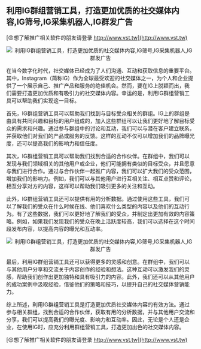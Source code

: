 ## **利用IG群组营销工具，打造更加优质的社交媒体内容,IG筛号,IG采集机器人,IG群发广告**

[😍想了解推广相关软件的朋友请登录 http://www.vst.tw](http://www.vst.tw)

 <center><img src="https://vst.tw/MP4/tuiguang/png/1.png" alt="利用IG群组营销工具，打造更加优质的社交媒体内容,IG筛号,IG采集机器人,IG群发广告"></center>

在当今数字化时代，社交媒体已经成为了人们沟通、互动和获取信息的重要平台。其中，Instagram（简称IG）作为全球最受欢迎的社交媒体之一，为个人和企业提供了一个展示自己、推广产品和服务的绝佳机会。然而，要在IG上脱颖而出，我们需要打造更加优质和有吸引力的社交媒体内容。幸运的是，利用IG群组营销工具可以帮助我们实现这一目标。

首先，IG群组营销工具可以帮助我们找到与目标受众相关的群组。IG上的群组是由具有共同兴趣和目标的用户组成的，加入这些群组可以让我们更好地了解目标受众的需求和兴趣。通过参与群组中的讨论和互动，我们可以与潜在客户建立联系，并获取他们对我们的产品或服务的反馈。这样的互动不仅可以增加我们的品牌曝光度，还可以提高我们的影响力和信任度。

其次，IG群组营销工具可以帮助我们找到合适的合作伙伴。在群组中，我们可以发现与我们领域相关的其他用户或企业，他们可能拥有类似的目标受众，并且愿意与我们进行合作。通过与合作伙伴一起推广内容，我们可以扩大我们的受众范围，增加我们的影响力。例如，我们可以与其他用户进行互相关注、相互点赞和评论，相互分享对方的内容，这样可以帮助我们吸引更多的关注和互动。

此外，IG群组营销工具还可以提供有用的分析数据。通过使用这些工具，我们可以了解我们的受众在什么时候在线、他们喜欢什么类型的内容以及他们的互动行为。有了这些数据，我们可以更好地了解我们的受众，并制定出更加有效的内容策略。例如，如果我们发现我们的受众在晚上活跃度较高，我们可以选择在这个时间段发布内容，以提高内容的曝光和互动率。

 <center><img src="https://vst.tw/MP4/tuiguang/png/5.png" alt="利用IG群组营销工具，打造更加优质的社交媒体内容,IG筛号,IG采集机器人,IG群发广告"></center>

最后，利用IG群组营销工具还可以获得更多的灵感和创意。在群组中，我们可以与其他用户分享和交流关于内容创作的经验和想法。这种互动可以激发我们的灵感，帮助我们创作出更加独特和具有吸引力的内容。此外，我们还可以从其他用户的成功案例中汲取经验，借鉴他们的策略和技巧，以提升自己的社交媒体营销能力。

综上所述，利用IG群组营销工具是打造更加优质社交媒体内容的有效方法。通过参与相关群组，找到合适的合作伙伴，获取有用的分析数据，并与其他用户交流和分享，我们可以提高我们的曝光度、影响力和互动率。因此，无论是个人还是企业，在使用IG时，应充分利用群组营销工具，打造更加出色的社交媒体内容。

[😍想了解推广相关软件的朋友请登录 http://www.vst.tw](http://www.vst.tw)



